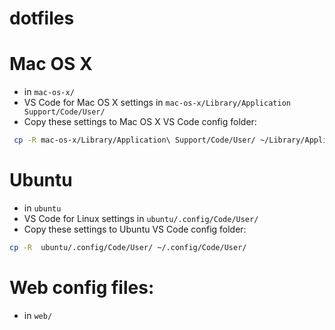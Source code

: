 # dotfiles

# Mac OS X

-   in `mac-os-x/`
-   VS Code for Mac OS X settings in `mac-os-x/Library/Application Support/Code/User/`
-   Copy these settings to Mac OS X VS Code config folder:

```bash
 cp -R mac-os-x/Library/Application\ Support/Code/User/ ~/Library/Application\ Support/Code/User/
```

# Ubuntu

-   in `ubuntu`
-   VS Code for Linux settings in `ubuntu/.config/Code/User/`
-   Copy these settings to Ubuntu VS Code config folder:

```bash
cp -R  ubuntu/.config/Code/User/ ~/.config/Code/User/
```

# Web config files:

-   in `web/`
